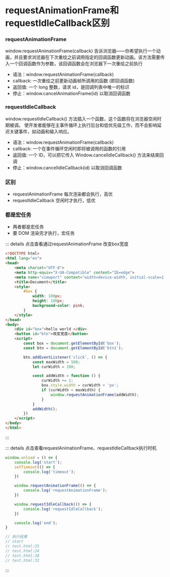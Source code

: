 
# requestAnimationFrame和requestIdleCallback区别

### requestAnimationFrame
window.requestAnimationFrame(callback) 告诉浏览器——你希望执行一个动画，并且要求浏览器在下次重绘之前调用指定的回调函数更新动画。该方法需要传入一个回调函数作为参数，该回调函数会在浏览器下一次重绘之前执行

- 语法：window.requestAnimationFrame(callback)
- callback: 一次重绘之前更新动画帧所调用的函数 (即回调函数)
- 返回值: 一个 long 整数，请求 id，是回调列表中唯一的标识
- 停止：window.cancelAnimationFrame(id) 以取消回调函数


### requestIdleCallback
window.requestIdleCallback() 方法插入一个函数，这个函数将在浏览器空闲时期被调。
使开发者能够在主事件循环上执行后台和低优先级工作，而不会影响延迟关键事件，如动画和输入响应。
- 语法：window.requestAnimationFrame(callback)
- callback: 一个在事件循环空闲时即将被调用的函数的引用
- 返回值: 一个 ID，可以把它传入 Window.cancelIdleCallback() 方法来结束回调
- 停止：window.cancelIdleCallback(id) 以取消回调函数


### 区别
- requestAnimationFrame 每次渲染都会执行，高优
- requestIdleCallback 空闲时才执行，低优

### 都是宏任务
- 两者都是宏任务
- 要 DOM 渲染完才执行，宏任务


::: details 点击查看通过requestAnimationFrame 改变box宽度
``` html
<!DOCTYPE html>
<html lang="en">
<head>
    <meta charset="UTF-8">
    <meta http-equiv="X-UA-Compatible" content="IE=edge">
    <meta name="viewport" content="width=device-width, initial-scale=1.0">
    <title>Document</title>
    <style>
        #box {
            width: 100px;
            height: 100px;
            background-color: pink;
        }
    </style>
</head>
<body>
    <div id="box">hello world </div>
    <button id="btn">改变宽度</button>
    <script>
        const box = document.getElementById('box');
        const btn = document.getElementById('btn1');

        btn.addEventListener('click', () => {
            const maxWidth = 500;
            let curWidth = 100;

            const addWidth = function () {
                curWidth += 2;
                box.style.width = curWidth + 'px';
                if (curWidth < maxWidth) {
                    window.requestAnimationFrame(addWidth);
                }
            }
            addWidth();
        })
    </script>
</body>
</html>
```
:::

::: details 点击查看requestAnimationFrame、requestIdleCallback执行时机
``` js
window.onload = () => {
    console.log('start');
    setTimeout(() => {
        console.log('timeout');
    })

    window.requestAnimationFrame(() => {
        console.log('requestAnimationFrame');
    })

    window.requestIdleCallback(() => {
        console.log('requestIdleCallback');
    })

    console.log('end');
}

// 执行结果
// start
// test.html:35 
// test.html:24 
// test.html:28 
// test.html:32 
```
:::
